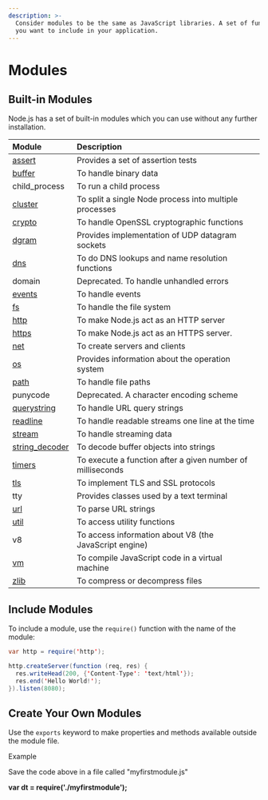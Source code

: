 ```yaml
---
description: >-
  Consider modules to be the same as JavaScript libraries. A set of functions
  you want to include in your application.
---
```


# Modules

## Built-in Modules

 Node.js has a set of built-in modules which you can use without any further installation.

| Module | Description |
| :--- | :--- |
| [assert](https://www.w3schools.com/nodejs/ref_assert.asp) | Provides a set of assertion tests |
| [buffer](https://www.w3schools.com/nodejs/ref_buffer.asp) | To handle binary data |
| child\_process | To run a child process |
| [cluster](https://www.w3schools.com/nodejs/ref_cluster.asp) | To split a single Node process into multiple processes |
| [crypto](https://www.w3schools.com/nodejs/ref_crypto.asp) | To handle OpenSSL cryptographic functions |
| [dgram](https://www.w3schools.com/nodejs/ref_dgram.asp) | Provides implementation of UDP datagram sockets |
| [dns](https://www.w3schools.com/nodejs/ref_dns.asp) | To do DNS lookups and name resolution functions |
| domain | Deprecated. To handle unhandled errors |
| [events](https://www.w3schools.com/nodejs/ref_events.asp) | To handle events |
| [fs](https://www.w3schools.com/nodejs/ref_fs.asp) | To handle the file system |
| [http](https://www.w3schools.com/nodejs/ref_http.asp) | To make Node.js act as an HTTP server |
| [https](https://www.w3schools.com/nodejs/ref_https.asp) | To make Node.js act as an HTTPS server. |
| [net](https://www.w3schools.com/nodejs/ref_net.asp) | To create servers and clients |
| [os](https://www.w3schools.com/nodejs/ref_os.asp) | Provides information about the operation system |
| [path](https://www.w3schools.com/nodejs/ref_path.asp) | To handle file paths |
| punycode | Deprecated. A character encoding scheme |
| [querystring](https://www.w3schools.com/nodejs/ref_querystring.asp) | To handle URL query strings |
| [readline](https://www.w3schools.com/nodejs/ref_readline.asp) | To handle readable streams one line at the time |
| [stream](https://www.w3schools.com/nodejs/ref_stream.asp) | To handle streaming data |
| [string\_decoder](https://www.w3schools.com/nodejs/ref_string_decoder.asp) | To decode buffer objects into strings |
| [timers](https://www.w3schools.com/nodejs/ref_timers.asp) | To execute a function after a given number of milliseconds |
| [tls](https://www.w3schools.com/nodejs/ref_tls.asp) | To implement TLS and SSL protocols |
| tty | Provides classes used by a text terminal |
| [url](https://www.w3schools.com/nodejs/ref_url.asp) | To parse URL strings |
| [util](https://www.w3schools.com/nodejs/ref_util.asp) | To access utility functions |
| v8 | To access information about V8 \(the JavaScript engine\) |
| [vm](https://www.w3schools.com/nodejs/ref_vm.asp) | To compile JavaScript code in a virtual machine |
| [zlib](https://www.w3schools.com/nodejs/ref_zlib.asp) | To compress or decompress files |

## Include Modules

 To include a module, use the `require()` function with the name of the module:

```java
var http = require('http');

http.createServer(function (req, res) {
  res.writeHead(200, {'Content-Type': 'text/html'});
  res.end('Hello World!');
}).listen(8080);
```

## Create Your Own Modules

 Use the `exports` keyword to make properties and methods available outside the module file.  

Example

Save the code above in a file called "myfirstmodule.js"

 **var dt = require\('./myfirstmodule'\);**

